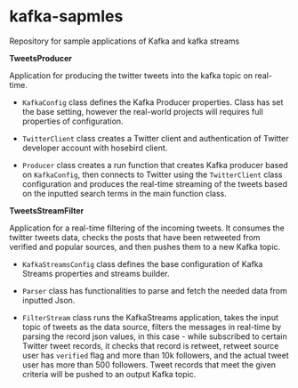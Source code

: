 # kafka-sapmles
Repository for sample applications of Kafka and kafka streams 

**TweetsProducer**

Application for producing the twitter tweets into the kafka topic on real-time.
- `KafkaConfig` class defines the Kafka Producer properties. Class has set the base setting, however the real-world projects will requires full properties of configuration.

- `TwitterClient` class creates a Twitter client and authentication of Twitter developer account with hosebird client.

- `Producer` class creates a run function that creates Kafka producer based on `KafkaConfig`, then connects to Twitter using the `TwitterClient` class configuration and produces the real-time streaming of the tweets based on the inputted search terms in the main function class. 


**TweetsStreamFilter**

Application for a real-time filtering of the incoming tweets. It consumes the twitter tweets data, checks the posts that have been retweeted from verified and popular sources, and then pushes them to a new Kafka topic.

- `KafkaStreamsConfig` class defines the base configuration of Kafka Streams properties and streams builder.

- `Parser` class has functionalities to parse and fetch the needed data from inputted Json.

- `FilterStream` class runs the KafkaStreams application, takes the input topic of tweets as the data source, filters the messages in real-time by parsing the record json values, in this case - while subscribed to certain Twitter tweet records, it checks that record is retweet, retweet source user has `verified` flag and more than 10k followers, and the actual tweet user has more than 500 followers. Tweet records that meet the given criteria will be pushed to an output Kafka topic.


